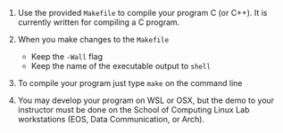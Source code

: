 1. Use the provided `Makefile` to compile your program C (or C++). It is currently written for compiling a C program.
2. When you make changes to the `Makefile`
   
   * Keep the `-Wall` flag
   * Keep the name of the executable output to `shell`
  
3. To compile your program just type `make` on the command line
4. You may develop your program on WSL or OSX, but the demo to your instructor must be done on the School of Computing Linux Lab workstations (EOS, Data Communication, or Arch).
  
